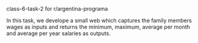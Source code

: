 class-6-task-2 for r/argentina-programa

In this task, we develope a small web which captures the family members wages as inputs and returns the minimum, maximum, average per month and average per year salaries as outputs.
